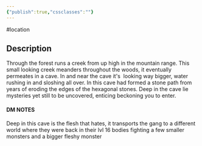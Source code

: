 ```yaml
---
{"publish":true,"cssclasses":""}
---
```


#location

## Description
Through the forest runs a creek from up high in the mountain range. This small looking creek meanders throughout the woods, it eventually permeates in a cave. In and near the cave it's  looking way bigger, water rushing in and sloshing all over. In this cave had formed a stone path from years of eroding the edges of the hexagonal stones. Deep in the cave lie mysteries yet still to be uncovered, enticing beckoning you to enter.




#### DM NOTES
Deep in this cave is the flesh that hates, it transports the gang to a different world where they were back in their lvl 16 bodies fighting a few smaller monsters and a bigger fleshy monster